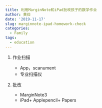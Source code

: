```yaml
---
title: 利用MarginNote和iPad批改孩子的数学作业
author: 黄俭
date: '2019-11-17'
slug: marginnote-ipad-homework-check
categories:
  - Family
tags:
  - education
---
```

1. 作业扫描
    - App，scanument
    - 专业扫描仪

2. 批改
    - MarginNote3
    - iPad+ Applepencil+ Papers
    
